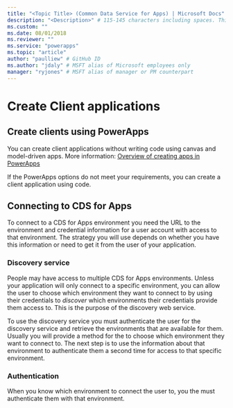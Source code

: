 ```yaml
---
title: "<Topic Title> (Common Data Service for Apps) | Microsoft Docs" # Intent and product brand in a unique string of 43-59 chars including spaces
description: "<Description>" # 115-145 characters including spaces. This abstract displays in the search result.
ms.custom: ""
ms.date: 08/01/2018
ms.reviewer: ""
ms.service: "powerapps"
ms.topic: "article"
author: "paulliew" # GitHub ID
ms.author: "jdaly" # MSFT alias of Microsoft employees only
manager: "ryjones" # MSFT alias of manager or PM counterpart
---
```

# Create Client applications

<!-- https://docs.microsoft.com/en-us/dynamics365/customer-engagement/developer/connect-customer-engagement

This is mostly an orientation topic.
S/b the topic about Creating clients application 
It should introduce the discovery services and authentication

-->

## Create clients using PowerApps

You can create client applications without writing code using canvas and model-driven apps.
More information: [Overview of creating apps in PowerApps](../../maker/index.md)

If the PowerApps options do not meet your requirements, you can create a client application using code.

## Connecting to CDS for Apps

To connect to a CDS for Apps environment you need the URL to the environment and credential information for a user account with access to that environment. The strategy you will use depends on whether you have this information or need to get it from the user of your application.

### Discovery service

People may have access to multiple CDS for Apps environments. Unless your application will only connect to a specific environment, you can allow the user to choose which environment they want to connect to by using their credentials to *discover* which environments their credentials provide them access to. This is the purpose of the discovery web service.

To use the discovery service you must authenticate the user for the discovery service and retrieve the environments that are available for them. Usually you will provide a method for the to choose which environment they want to connect to. The next step is to use the information about that environment to authenticate them a second time for access to that specific environment.

### Authentication

When you know which environment to connect the user to, you the must authenticate them with that environment.

<!-- TODO continue on these lines -->
